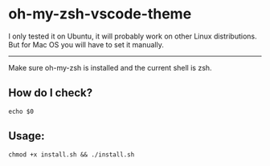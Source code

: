 # oh-my-zsh-vscode-theme

I only tested it on Ubuntu, it will probably work on other Linux distributions. But for Mac OS you will have to set it manually.

---

Make sure oh-my-zsh is installed and the current shell is zsh.

## How do I check?

```
echo $0
```

## Usage:
```
chmod +x install.sh && ./install.sh
```

